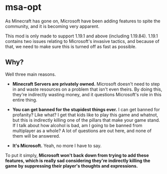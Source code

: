# msa-opt
As Minecraft has gone on, Microsoft have been adding features to spite the community, and it is becoming very apparent.

This mod is only made to support 1.19.1 and above (including 1.19.84). 1.19.1 contains two issues relating to Microsoft's invasive tactics, and because of that,
we need to make sure this is turned off as fast as possible. 

## Why?
Well three main reasons. 

* **Minecraft Servers are privately owned.** Microsoft doesn't need to step in and waste resources on a problem that isn't even theirs. By doing this, they're indirectly wasting money, and it questions Microsoft's role in this entire thing.

* **You can get banned for the stupidest things ever.** I can get banned for profanity? Like what? I get that kids like to play this game and whatnot, but this is indirectly killing one of the pillars that make your game stand. If I talk about how alcohol is bad, am I going to be banned from multiplayer as a whole? A lot of questions are out here, and none of them will be answered.

* **It's Microsoft.** Yeah, no more I have to say.

To put it simply, **Microsoft won't back down from trying to add these features, which is really sad considering they're indirectly killing the game by 
suppressing their player's thoughts and expressions.**
